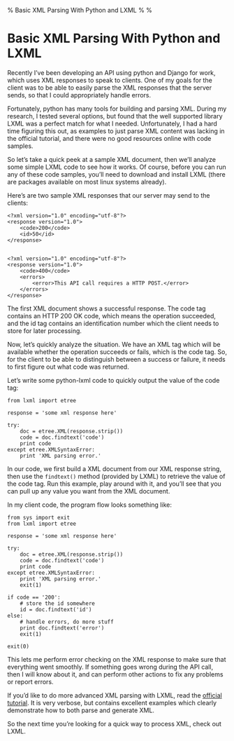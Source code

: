 % Basic XML Parsing With Python and LXML
%
%

# Basic XML Parsing With Python and LXML

Recently I’ve been developing an API using python and Django for work, which
uses XML responses to speak to clients. One of my goals for the client was to be
able to easily parse the XML responses that the server sends, so that I could
appropriately handle errors.

Fortunately, python has many tools for building and parsing XML. During my
research, I tested several options, but found that the well supported library
LXML was a perfect match for what I needed. Unfortunately, I had a hard time
figuring this out, as examples to just parse XML content was lacking in the
official tutorial, and there were no good resources online with code samples.

So let’s take a quick peek at a sample XML document, then we’ll analyze some
simple LXML code to see how it works. Of course, before you can run any of these
code samples, you’ll need to download and install LXML (there are packages
available on most linux systems already).

Here’s are two sample XML responses that our server may send to the clients:

    <?xml version="1.0" encoding="utf-8"?>
    <response version="1.0">
        <code>200</code>
        <id>50</id>
    </response>


    <?xml version="1.0" encoding="utf-8"?>
    <response version="1.0">
        <code>400</code>
        <errors>
            <error>This API call requires a HTTP POST.</error>
        </errors>
    </response>

The first XML document shows a successful response. The code tag contains an
HTTP 200 OK code, which means the operation succeeded, and the id tag contains
an identification number which the client needs to store for later processing.

Now, let’s quickly analyze the situation. We have an XML tag which will be
available whether the operation succeeds or fails, which is the code tag. So,
for the client to be able to distinguish between a success or failure, it needs
to first figure out what code was returned.

Let’s write some python-lxml code to quickly output the value of the code tag:

    from lxml import etree

    response = 'some xml response here'

    try:
        doc = etree.XML(response.strip())
        code = doc.findtext('code')
        print code
    except etree.XMLSyntaxError:
        print 'XML parsing error.'

In our code, we first build a XML document from our XML response string, then
use the `findtext()` method (provided by LXML) to retrieve the value of the code
tag. Run this example, play around with it, and you’ll see that you can pull up
any value you want from the XML document.

In my client code, the program flow looks something like:

    from sys import exit
    from lxml import etree

    response = 'some xml response here'

    try:
        doc = etree.XML(response.strip())
        code = doc.findtext('code')
        print code
    except etree.XMLSyntaxError:
        print 'XML parsing error.'
        exit(1)

    if code == '200':
        # store the id somewhere
        id = doc.findtext('id')
    else:
        # handle errors, do more stuff
        print doc.findtext('error')
        exit(1)

    exit(0)

This lets me perform error checking on the XML response to make sure that
everything went smoothly. If something goes wrong during the API call, then I
will know about it, and can perform other actions to fix any problems or report
errors.

If you’d like to do more advanced XML parsing with LXML, read the [official
tutorial][]. It is very verbose, but contains excellent examples which clearly
demonstrate how to both parse and generate XML.

So the next time you’re looking for a quick way to process XML, check out LXML.

  [official tutorial]: http://codespeak.net/lxml/tutorial.html
